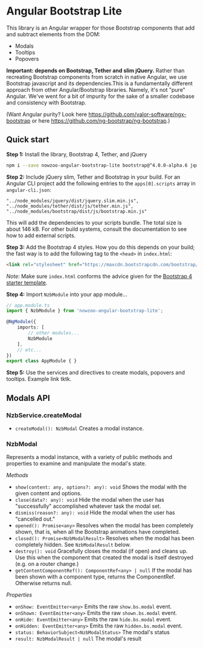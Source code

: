 # Angular Bootstrap Lite

This library is an Angular wrapper for those Bootstrap components that
add and subtract elements from the DOM:

- Modals
- Tooltips
- Popovers

<strong>Important: depends on Bootstrap, Tether and slim jQuery.</strong>
Rather than recreating Bootstrap components from scratch in native Angular, we
use Bootstrap javascript and its dependencies.This is a fundamentally different
approach from other Angular/Bootstrap libraries. Namely, it's not "pure" Angular.
We've went for a bit of impurity for the sake of a smaller codebase and consistency with Bootstrap.

(Want Angular purity? Look here https://github.com/valor-software/ngx-bootstrap or here https://github.com/ng-bootstrap/ng-bootstrap.)




## Quick start

**Step 1:** Install the library, Bootstrap 4, Tether, and jQuery
```sh
npm i --save nowzoo-angular-bootstrap-lite bootstrap@^4.0.0-alpha.6 jquery tether
```

**Step 2:** Include jQuery slim, Tether and Bootstrap in your build. For an Angular CLI project
add the following entries to the `apps[0].scripts` array in `angular-cli.json`:
```
"../node_modules/jquery/dist/jquery.slim.min.js",
"../node_modules/tether/dist/js/tether.min.js",
"../node_modules/bootstrap/dist/js/bootstrap.min.js"
```
This will add the dependencies to your scripts bundle.  The total size is about 146 kB.
For other build systems, consult the documentation to see how to add external scripts.

**Step 3:** Add the Bootstrap 4 styles. How you do this depends on your build; the fast way is to add the following tag to the `<head>` in `index.html`:
```html
<link rel="stylesheet" href="https://maxcdn.bootstrapcdn.com/bootstrap/4.0.0-alpha.6/css/bootstrap.min.css" integrity="sha384-rwoIResjU2yc3z8GV/NPeZWAv56rSmLldC3R/AZzGRnGxQQKnKkoFVhFQhNUwEyJ" crossorigin="anonymous">
```

*Note:* Make sure `index.html` conforms the advice given for the [Bootstrap 4 starter template](https://v4-alpha.getbootstrap.com/getting-started/introduction/#starter-template).

**Step 4:** Import `NzbModule` into your app module...

```ts
// app.module.ts
import { NzbModule } from 'nowzoo-angular-bootstrap-lite';

@NgModule({
	imports: [
		// other modules...
		NzbModule
	],
	// etc...
})
export class AppModule { }
```

**Step 5:** Use the services and directives to create modals, popovers and tooltips.  Example link tktk.


## Modals API

### NzbService.createModal

- `createModal(): NzbModal` Creates a modal instance.


### NzbModal
Represents a modal instance, with a variety of public methods and properties to examine and manipulate the modal's state.

*Methods*

- `show(content: any, options?: any): void` Shows the modal with the given content and options.
- `close(data?: any): void` Hide the modal when the user has "successfully" accomplished whatever task the modal set.
- `dismiss(reason?: any): void` Hide the modal when the user has "cancelled out."
- `opened(): Promise<any>` Resolves when the modal has been completely shown, that is, when all the Bootstrap animations have completed.
- `closed(): Promise<NzbModalResult>` Resolves when the modal has been completely hidden. See `NzbModalResult` below.
- `destroy(): void` Gracefully closes the modal (if open) and cleans up. Use this when the component that created the modal is itself destroyed (e.g. on a router change.)
- `getContentComponentRef(): ComponentRef<any> | null` If the modal has been shown with a component type, returns the ComponentRef. Otherwise returns null.


*Properties*

- `onShow: EventEmitter<any>` Emits the raw `show.bs.modal` event.
- `onShown: EventEmitter<any>` Emits the raw `shown.bs.modal` event.
- `onHide: EventEmitter<any>`  Emits the raw `hide.bs.modal` event.
- `onHidden: EventEmitter<any>` Emits the raw `hidden.bs.modal` event.
- `status: BehaviorSubject<NzbModalStatus>` The modal's status
- `result: NzbModalResult | null` The modal's result
